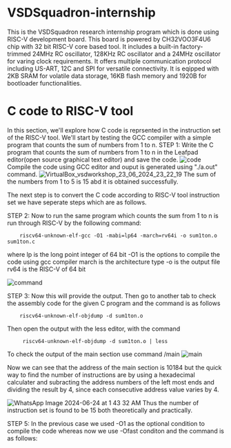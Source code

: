 # VSDSquadron-internship
This is the VSDSquadron research internship program which is done using RISC-V development board. This board is powered by CH32VOO3F4U6 chip with 32 bit RISC-V core based tool. It includes a built-in factory-trimmed 24MHz RC oscillator, 128KHz RC oscillator and a 24MHz oscillator for varing clock requirements. It offers multiple communication protocol including US-ART, 12C and SPI for versatile connectivity. It is eqipped with 2KB SRAM for volatile data storage, 16KB flash memory and 1920B for bootloader functionalities.
# C code to RISC-V tool
In this section, we'll explore how C code is reprsented in the instruction set of the RISC-V tool. We'll start by testing the GCC compiler with a simple program that counts the sum of numbers from 1 to n.
STEP 1:
Write the C program that counts the sum of numbers from 1 to n in the Leafpad editor(open source graphical text editor) and save the code.
![code](https://github.com/Abinaya102/VSDSquadron-internship/assets/173627993/d5af9602-97e7-4516-8395-c12af510e131)
Compile the code using GCC editor and ouput is generated using "./a.out" command.
![VirtualBox_vsdworkshop_23_06_2024_23_22_19](https://github.com/Abinaya102/VSDSquadron-internship/assets/173627993/4025d860-66c0-4584-8072-3ee1d7a0e023)
The sum of the numbers from 1 to 5 is 15 abd it is obtained successfully.

The next step is to convert the C code according to RISC-V tool instruction set we have seperate steps which are as follows.

STEP 2:
Now to run the same program which counts the sum from 1 to n is run through RISC-V by the following command:

        riscv64-unknown-elf-gcc -O1 -mabi=lp64 -march=rv64i -o sum1ton.o sum1ton.c
        
where lp is the long point integer of 64 bit
     -O1 is the options to compile the code using gcc compiler
     march is the architecture type
     -o is the output file
     rv64 is the RISC-V of 64 bit

![command](https://github.com/Abinaya102/VSDSquadron-internship/assets/173627993/f44df7ea-9a57-4b8f-b7b9-4009d214ada4)

STEP 3:
Now this will provide the output. Then go to another tab to check the assembly code for the given C program and the command is as follows

        riscv64-unknown-elf-objdump -d sum1ton.o
Then open the output with the less editor, with the command
        
         riscv64-unknown-elf-objdump -d sum1ton.o | less
To check the output of the main section use command /main
![main](https://github.com/Abinaya102/VSDSquadron-internship/assets/173627993/6fc70654-16fb-4422-8ef2-96cdd0cb30bc)

Now we can see that the address of the main section is 10184 but the quick way to find the number of instructions are by using a hexadecimal calculater and subracting the address numbers of the left most ends and dividing the result by 4, since each consecutive address value varies by 4.

![WhatsApp Image 2024-06-24 at 1 43 32 AM](https://github.com/Abinaya102/VSDSquadron-internship/assets/173627993/f3b985b6-4950-472b-b9b8-5db032e5ddd3)
Thus the number of instruction set is found to be 15 both theoretically and practically.

STEP 5:
In the previous case we used -O1 as the optional condition to compile the code whereas now we use -Ofast conditon and the command is as follows:

               



         




     


